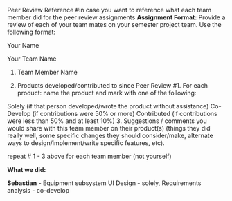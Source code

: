 Peer Review Reference
#in case you want to reference what each team member did for the peer review assignments
**Assignment Format:**
Provide a review of each of your team mates on your semester project team.  Use the following format:

Your Name

Your Team Name

1. Team Member Name

2. Products developed/contributed to since Peer Review #1.  For each product: name the product and mark with one of the following:

Solely (if that person developed/wrote the product without assistance)
Co-Develop (if contributions were 50% or more)
Contributed (if contributions were less than 50% and at least 10%)
3. Suggestions / comments you would share with this team member on their product(s) (things they did really well, some specific changes they should consider/make, alternate ways to design/implement/write specific features, etc).

repeat # 1 - 3 above for each team member (not yourself)

**What we did:**

**Sebastian** - Equipment subsystem UI Design - solely, Requirements analysis - co-develop
